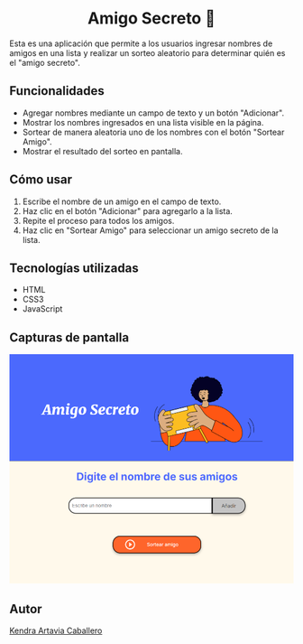 <h1 align="center"> Amigo Secreto 🎉 </h1>

Esta es una aplicación que permite a los usuarios ingresar nombres de amigos en una lista y realizar un sorteo aleatorio para determinar quién es el "amigo secreto".

## Funcionalidades
- Agregar nombres mediante un campo de texto y un botón "Adicionar".
- Mostrar los nombres ingresados en una lista visible en la página.
- Sortear de manera aleatoria uno de los nombres con el botón "Sortear Amigo".
- Mostrar el resultado del sorteo en pantalla.

## Cómo usar
1. Escribe el nombre de un amigo en el campo de texto.
2. Haz clic en el botón "Adicionar" para agregarlo a la lista.
3. Repite el proceso para todos los amigos.
4. Haz clic en "Sortear Amigo" para seleccionar un amigo secreto de la lista.

## Tecnologías utilizadas
- HTML
- CSS3
- JavaScript

## Capturas de pantalla
![Imagen de como se ve el juego](assets/friendship.png)

## Autor
[Kendra Artavia Caballero](https://github.com/Kendra-Artavia)







